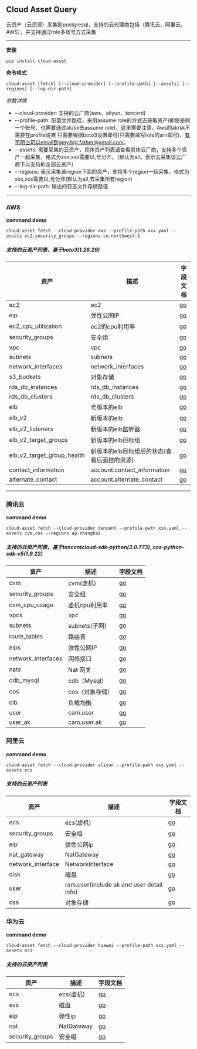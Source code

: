 ## Cloud Asset Query

云资产（云资源）采集到postgresql，支持的云代理商包括（腾讯云、阿里云、AWS），并支持通过role多账号方式采集

----
**安装**
    
    pip install cloud-asset


**命令格式**

    cloud-asset [fetch] [--cloud-provider] [--profile-path] [--assets] [--regions] [--log-dir-path]

*参数详情*
- --cloud-provider: 支持的云厂商(aws、aliyun、tencent)
- --profile-path: 配置文件路径，采用assume role的方式去获取资产(即使是同一个账号、也需要通过ak/sk去assume role)，这里需要注意，Aws的ak/sk不需要在profile设置
只需要根据boto3设置即可(只需要填写role的arn即可)、有不明白可以email到gmy.big.father@gmail.com。
- --assets: 需要采集的云资产，具体资产列表请查看具体云厂商，支持多个资产一起采集，格式为xxx,xxx需要以,号分开。（默认为all，表示去采集该云厂商下以支持的全部云资产）
- --regions: 表示采集该region下面的资产，支持多个region一起采集，格式为xxx,xxx需要以,号分开(默认为all,去采集所有region)
- --log-dir-path: 输出的日志文件存储路径

----

### AWS
**command demo**

    cloud-asset fetch --cloud-provider aws --profile-path xxx.yaml --assets ec2,security_groups --regions cn-northwest-1

##### 支持的云资产列表，基于boto3(1.26.29)

| 资产                         | 描述                          | 字段文档                                                                                                                               |
|----------------------------|-----------------------------|------------------------------------------------------------------------------------------------------------------------------------|
| ec2                        | ec2                         | [go](https://boto3.amazonaws.com/v1/documentation/api/latest/reference/services/cloudwatch.html#CloudWatch.Client.get_metric_data) |
| eip                        | 弹性公网IP                      | [go](https://boto3.amazonaws.com/v1/documentation/api/latest/reference/services/ec2/client/describe_addresses.html) |
| ec2_cpu_utilization        | ec2的cpu利用率                  | [go](https://boto3.amazonaws.com/v1/documentation/api/latest/reference/services/cloudwatch.html#CloudWatch.Client.get_metric_data)|                                                                                                                             |                                                                                                                                 |
| security_groups            | 安全组                         | [go](https://boto3.amazonaws.com/v1/documentation/api/latest/reference/services/ec2.html#EC2.Client.describe_subnets)|                                                                                                                             |                                                                                                                                 |
| vpc                        | vpc                         | [go](https://boto3.amazonaws.com/v1/documentation/api/latest/reference/services/ec2.html#EC2.Client.describe_vpcs)|                                                                                                                             |                                                                                                                                 |
| subnets                    | subnets                     | [go](https://boto3.amazonaws.com/v1/documentation/api/latest/reference/services/ec2.html#EC2.Client.describe_subnets)|                                                                                                                             |                                                                                                                                 |
| network_interfaces         | network_interfaces          | [go](https://boto3.amazonaws.com/v1/documentation/api/latest/reference/services/ec2/client/describe_addresses.html)|                                                                                                                             |                                                                                                                                 |
| s3_buckets                 | 对象存储                        | [go](https://boto3.amazonaws.com/v1/documentation/api/latest/reference/services/s3.html#S3.Client.list_buckets)|                                                                                                                             |                                                                                                                                 |
| rds_db_instances           | rds_db_instances            | [go](https://boto3.amazonaws.com/v1/documentation/api/latest/reference/services/rds.html#RDS.Client.describe_db_instances)|                                                                                                                             |                                                                                                                                 |
| rds_db_clusters            | rds_db_clusters             | [go](https://boto3.amazonaws.com/v1/documentation/api/latest/reference/services/rds.html#RDS.Client.describe_db_clusters)|                                                                                                                             |                                                                                                                                 |
| elb                        | 老版本的elb                     | [go](https://boto3.amazonaws.com/v1/documentation/api/latest/reference/services/elb.html#ElasticLoadBalancing.Client.describe_load_balancers)|                                                                                                                             |                                                                                                                                 |
| elb_v2                     | 新版本的elb                     | [go](https://boto3.amazonaws.com/v1/documentation/api/latest/reference/services/elbv2.html#ElasticLoadBalancingv2.Client.describe_load_balancers)|                                                                                                                             |                                                                                                                                 |
| elb_v2_listeners           | 新版本的elb监听器                  | [go](https://boto3.amazonaws.com/v1/documentation/api/latest/reference/services/elbv2.html#ElasticLoadBalancingv2.Client.describe_listeners)|                                                                                                                             |                                                                                                                                 |
| elb_v2_target_groups       | 新版本的elb目标组                  | [go](https://boto3.amazonaws.com/v1/documentation/api/latest/reference/services/elbv2.html#ElasticLoadBalancingv2.Client.describe_target_groups)|                                                                                                                             |                                                                                                                                 |
| elb_v2_target_group_health | 新版本的elb目标组后的状态(查看后面挂的资源)    | [go](https://boto3.amazonaws.com/v1/documentation/api/latest/reference/services/elbv2.html#ElasticLoadBalancingv2.Client.describe_target_health)|                                                                                                                             |                                                                                                                                 |
| contact_information        | account.contact_information | [go](https://boto3.amazonaws.com/v1/documentation/api/latest/reference/services/account/client/get_contact_information.html)|                                                                                                                             |                                                                                                                                 |
| alternate_contact          | account.alternate_contact   | [go](https://boto3.amazonaws.com/v1/documentation/api/latest/reference/services/account/client/get_alternate_contact.html)|                                                                                                                             |                                                                                                                                 |

----


### 腾讯云
**command demo**

    cloud-asset fetch --cloud-provider tencent --profile-path xxx.yaml --assets cvm,cos --regions ap-shanghai

##### 支持的云资产列表，基于tencentcloud-sdk-python(3.0.773), cos-python-sdk-v5(1.9.22)
| 资产                 | 描述          | 字段文档                                                                                                                             |
|--------------------|-------------|--------------------------------------------------------|
| cvm                | cvm(虚机)     | [go](https://cloud.tencent.com/document/api/213/15728)|
| security_groups    | 安全组         | [go](https://cloud.tencent.com/document/api/215/15808)|
| cvm_cpu_usage      | 虚机cpu利用率    | [go](https://cloud.tencent.com/document/api/248/31014)|
| vpcs               | vpc         | [go](https://cloud.tencent.com/document/api/215/15778)|
| subnets            | subnets(子网) | [go](https://cloud.tencent.com/document/api/215/15784)|
| route_tables       | 路由表         | [go](https://cloud.tencent.com/document/api/215/15763)|
| eips               | 弹性公网IP      | [go](https://cloud.tencent.com/document/api/215/16702)|
| network_interfaces | 网络接口        | [go](https://cloud.tencent.com/document/api/215/15817)|
| nats               | Nat 网关      | [go](https://cloud.tencent.com/document/api/215/36034)|
| cdb_mysql          | cdb（Mysql）  | [go](https://cloud.tencent.com/document/api/236/15872#1.-.E6.8E.A5.E5.8F.A3.E6.8F.8F.E8.BF.B0)|
| cos                | cos（对象存储）   | [go](https://cloud.tencent.com/document/api/236/15872#1.-.E6.8E.A5.E5.8F.A3.E6.8F.8F.E8.BF.B0)|
| clb                | 负载均衡        | [go](https://cloud.tencent.com/document/api/214/30685)|
| user               | cam.user    | [go](https://cloud.tencent.com/document/api/598/34587)|
| user_ak            | cam.user.ak | [go](https://cloud.tencent.com/document/api/598/45156)|


### 阿里云
**command demo**

    cloud-asset fetch --cloud-provider aliyun --profile-path xxx.yaml --assets ecs
##### 支持的云资产列表
| 资产                | 描述                                        | 字段文档                                                                                                                             |
|-------------------|-------------------------------------------|--------------------------------------------------------|
| ecs               | ecs(虚机)                                   | [go](https://help.aliyun.com/document_detail/25506.html?spm=a2c4g.11186623.0.0.3ac56cf0qyfOQ7#resultMapping)|
| security_groups   | 安全组                                       | [go](https://support.huaweicloud.com/api-vpc/vpc_sg01_0003.html)|
| eip               | 弹性公网ip                                    | [go](https://next.api.aliyun.com/document/Ecs/2014-05-26/DescribeEipAddresses#workbench-doc-params)|
| nat_gateway       | NatGateway                                | [go](https://next.api.aliyun.com/document/Ecs/2014-05-26/DescribeNatGateways#workbench-doc-response)|
| network_interface | NetworkInterface                          | [go](https://next.api.aliyun.com/document/Ecs/2014-05-26/DescribeNetworkInterfaces)|
| disk              | 磁盘                                        | [go](https://next.api.aliyun.com/document/Ecs/2014-05-26/DescribeDisks)|
| user              | ram.user(include ak and user detail info) | [go](https://next.api.aliyun.com/document/Ecs/2014-05-26/DescribeDisks)|
| oss|对象存储|[go](https://help.aliyun.com/zh/oss/developer-reference/list-buckets-1?spm=a2c4g.11186623.0.0.3173648dxGwt7u)|


### 华为云
**command demo**

    cloud-asset fetch --cloud-provider huawei --profile-path xxx.yaml --assets ecs
##### 支持的云资产列表
| 资产  | 描述     | 字段文档                                                                                                                             |
|-----|--------|--------------------------------------------------------|
| ecs | ecs(虚机) | [go](https://support.huaweicloud.com/api-ecs/ecs_05_0002.html)|
| evs | 磁盘     | [go](https://support.huaweicloud.com/api-evs/evs_04_2006.html)|
| eip | 弹性ip   | [go](https://support.huaweicloud.com/api-eip/eip_api_0002.html)|
| nat | NatGateway | [go](https://support.huaweicloud.com/api-natgateway/ListNatGateways.html)|
| security_groups  | 安全组    | [go](https://support.huaweicloud.com/api-vpc/vpc_sg01_0003.html)|
